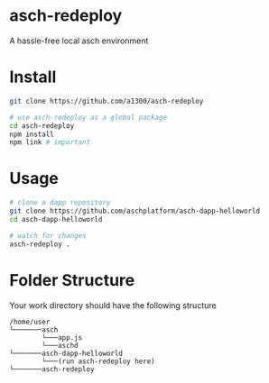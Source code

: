 # asch-redeploy
A hassle-free local asch environment

# Install
```bash
git clone https://github.com/a1300/asch-redeploy

# use asch-redeploy as a global package
cd asch-redeploy
npm install
npm link # important
```

# Usage
```bash
# clone a dapp repository
git clone https://github.com/aschplatform/asch-dapp-helloworld
cd asch-dapp-helloworld

# watch for changes
asch-redeploy .
```

# Folder Structure
Your work directory should have the following structure
```
/home/user
└───────asch
        └───app.js
        └───aschd
└───────asch-dapp-helloworld
        └───(run asch-redeploy here)
└───────asch-redeploy
```
